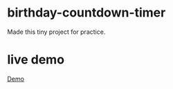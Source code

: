# birthday-countdown-timer

Made this tiny project for practice.

# live demo
[Demo](https://rm-countdown-app.netlify.app)
